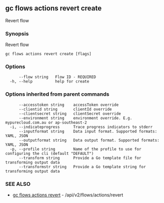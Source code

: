 ## gc flows actions revert create

Revert flow

### Synopsis

Revert flow

```
gc flows actions revert create [flags]
```

### Options

```
      --flow string   Flow ID - REQUIRED
  -h, --help          help for create
```

### Options inherited from parent commands

```
      --accesstoken string    accessToken override
      --clientid string       clientId override
      --clientsecret string   clientSecret override
      --environment string    environment override. E.g. mypurecloud.com.au or ap-southeast-2
  -i, --indicateprogress      Trace progress indicators to stderr
      --inputformat string    Data input format. Supported formats: YAML, JSON
      --outputformat string   Data output format. Supported formats: YAML, JSON
  -p, --profile string        Name of the profile to use for configuring the cli (default "DEFAULT")
      --transform string      Provide a Go template file for transforming output data
      --transformstr string   Provide a Go template string for transforming output data
```

### SEE ALSO

* [gc flows actions revert](gc_flows_actions_revert.html)	 - /api/v2/flows/actions/revert


